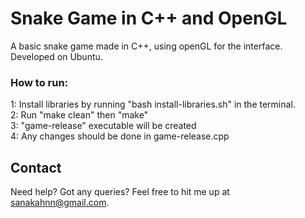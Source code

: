 # Snake Game in C++ and OpenGL
A basic snake game made in C++, using openGL for the interface. Developed on Ubuntu.

### How to run: <br>
  1: Install libraries by running "bash install-libraries.sh" in the terminal.<br>
  2: Run "make clean" then "make"<br>
  3: "game-release" executable will be created<br>
  4: Any changes should be done in game-release.cpp<br>

## Contact
Need help? Got any queries? Feel free to hit me up at sanakahnn@gmail.com.
